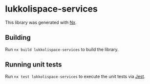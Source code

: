 # lukkolispace-services

This library was generated with [Nx](https://nx.dev).

## Building

Run `nx build lukkolispace-services` to build the library.

## Running unit tests

Run `nx test lukkolispace-services` to execute the unit tests via [Jest](https://jestjs.io).
